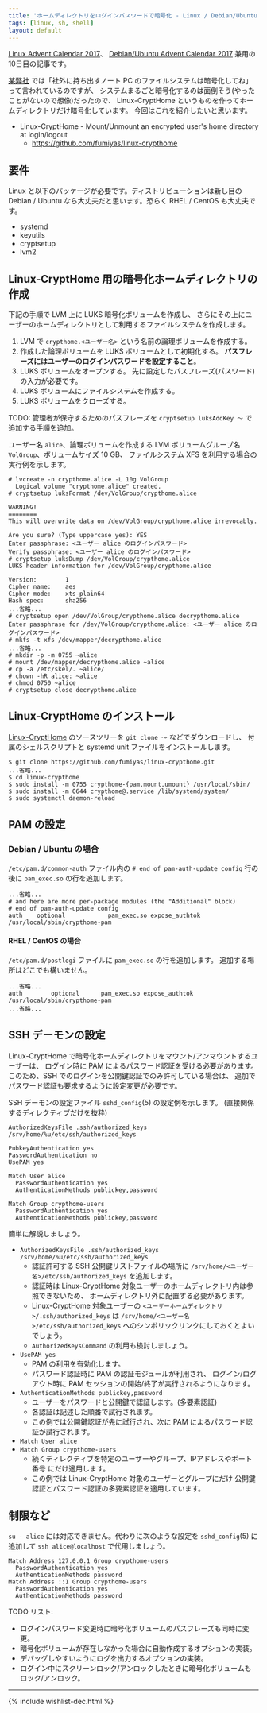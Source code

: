 ```yaml
---
title: 'ホームディレクトリをログインパスワードで暗号化 - Linux / Debian/Ubuntu Advent Calendar 2017'
tags: [linux, sh, shell]
layout: default
---
```


[Linux Advent Calendar 2017](https://qiita.com/advent-calendar/2017/linux)、
[Debian/Ubuntu Advent Calendar 2017](https://qiita.com/advent-calendar/2017/debian-ubuntu)
兼用の 10日目の記事です。

[某弊社](https://www.osstech.co.jp/company/recruit)
では「社外に持ち出すノート PC のファイルシステムは暗号化してね」って言われているのですが、
システムまるごと暗号化するのは面倒そう(やったことがないので想像)だったので、
Linux-CryptHome というものを作ってホームディレクトリだけ暗号化しています。
今回はこれを紹介したいと思います。

  * Linux-CryptHome - Mount/Unmount an encrypted user's home directory at login/logout 
      * <https://github.com/fumiyas/linux-crypthome>

要件
----------------------------------------------------------------------

Linux と以下のパッケージが必要です。ディストリビューションは新し目の
Debian / Ubuntu なら大丈夫だと思います。恐らく RHEL / CentOS も大丈夫です。

  * systemd
  * keyutils
  * cryptsetup
  * lvm2

Linux-CryptHome 用の暗号化ホームディレクトリの作成
----------------------------------------------------------------------
 
下記の手順で LVM 上に LUKS 暗号化ボリュームを作成し、
さらにその上にユーザーのホームディレクトリとして利用するファイルシステムを作成します。

  1. LVM で `crypthome.<ユーザー名>` という名前の論理ボリュームを作成する。
  2. 作成した論理ボリュームを LUKS ボリュームとして初期化する。
     **パスフレーズにはユーザーのログインパスワードを設定すること**。
  3. LUKS ボリュームをオープンする。
     先に設定したパスフレーズ(パスワード)の入力が必要です。
  4. LUKS ボリュームにファイルシステムを作成する。
  5. LUKS ボリュームをクローズする。

TODO: 管理者が保守するためのパスフレーズを `cryptsetup luksAddKey 〜` で追加する手順を追加。

ユーザー名 `alice`、論理ボリュームを作成する LVM
ボリュームグループ名 `VolGroup`、ボリュームサイズ 10 GB、
ファイルシステム XFS を利用する場合の実行例を示します。

```console
# lvcreate -n crypthome.alice -L 10g VolGroup
  Logical volume "crypthome.alice" created.
# cryptsetup luksFormat /dev/VolGroup/crypthome.alice

WARNING!
========
This will overwrite data on /dev/VolGroup/crypthome.alice irrevocably.

Are you sure? (Type uppercase yes): YES
Enter passphrase: <ユーザー alice のログインパスワード>
Verify passphrase: <ユーザー alice のログインパスワード>
# cryptsetup luksDump /dev/VolGroup/crypthome.alice
LUKS header information for /dev/VolGroup/crypthome.alice

Version:        1
Cipher name:    aes
Cipher mode:    xts-plain64
Hash spec:      sha256
...省略...
# cryptsetup open /dev/VolGroup/crypthome.alice decrypthome.alice
Enter passphrase for /dev/VolGroup/crypthome.alice: <ユーザー alice のログインパスワード>
# mkfs -t xfs /dev/mapper/decrypthome.alice
...省略...
# mkdir -p -m 0755 ~alice
# mount /dev/mapper/decrypthome.alice ~alice
# cp -a /etc/skel/. ~alice/
# chown -hR alice: ~alice
# chmod 0750 ~alice
# cryptsetup close decrypthome.alice
```

Linux-CryptHome のインストール
----------------------------------------------------------------------

[Linux-CryptHome](https://github.com/fumiyas/linux-crypthome)
のソースツリーを `git clone 〜` などでダウンロードし、
付属のシェルスクリプトと systemd unit ファイルをインストールします。

```console
$ git clone https://github.com/fumiyas/linux-crypthome.git
...省略...
$ cd linux-crypthome
$ sudo install -m 0755 crypthome-{pam,mount,umount} /usr/local/sbin/
$ sudo install -m 0644 crypthome@.service /lib/systemd/system/
$ sudo systemctl daemon-reload
```

PAM の設定
----------------------------------------------------------------------

### Debian / Ubuntu の場合

`/etc/pam.d/common-auth` ファイル内の
`# end of pam-auth-update config` 行の後に `pam_exec.so` の行を追加します。

```
...省略...
# and here are more per-package modules (the "Additional" block)
# end of pam-auth-update config
auth	optional			pam_exec.so expose_authtok /usr/local/sbin/crypthome-pam
```

#### RHEL / CentOS の場合

`/etc/pam.d/postlogi` ファイルに `pam_exec.so` の行を追加します。
追加する場所はどこでも構いません。

```
...省略...
auth        optional      pam_exec.so expose_authtok /usr/local/sbin/crypthome-pam
...省略...
```

SSH デーモンの設定
----------------------------------------------------------------------

Linux-CryptHome で暗号化ホームディレクトリをマウント/アンマウントするユーザーは、
ログイン時に PAM によるパスワード認証を受ける必要があります。
このため、SSH でのログインを公開鍵認証でのみ許可している場合は、
追加でパスワード認証も要求するように設定変更が必要です。

SSH デーモンの設定ファイル `sshd_config`(5) の設定例を示します。
(直接関係するディレクティブだけを抜粋)

```
AuthorizedKeysFile .ssh/authorized_keys /srv/home/%u/etc/ssh/authorized_keys

PubkeyAuthentication yes
PasswordAuthentication no
UsePAM yes

Match User alice
  PasswordAuthentication yes
  AuthenticationMethods publickey,password

Match Group crypthome-users
  PasswordAuthentication yes
  AuthenticationMethods publickey,password
```

簡単に解説しましょう。

  * `AuthorizedKeysFile .ssh/authorized_keys /srv/home/%u/etc/ssh/authorized_keys`
      * 認証許可する SSH 公開鍵リストファイルの場所に
        `/srv/home/<ユーザー名>/etc/ssh/authorized_keys` を追加します。
      * 認証時は Linux-CryptHome 対象ユーザーのホームディレクトリ内は参照できないため、
        ホームディレクトリ外に配置する必要があります。
      * Linux-CryptHome 対象ユーザーの `<ユーザーホームディレクトリ>/.ssh/authorized_keys`
        は `/srv/home/<ユーザー名>/etc/ssh/authorized_keys`
        へのシンボリックリンクにしておくとよいでしょう。
      * `AuthorizedKeysCommand` の利用も検討しましょう。
  * `UsePAM yes`
      * PAM の利用を有効化します。
      * パスワード認証時に PAM の認証モジュールが利用され、
        ログイン/ログアウト時に PAM セッションの開始/終了が実行されるようになります。
  * `AuthenticationMethods publickey,password`
      * ユーザーをパスワードと公開鍵で認証します。(多要素認証)
      * 各認証は記述した順番で試行されます。
      * この例では公開鍵認証が先に試行され、次に
        PAM によるパスワード認証が試行されます。
  * `Match User alice`
  * `Match Group crypthome-users`
      * 続くディレクティブを特定のユーザーやグループ、IPアドレスやポート番号
        にだけ適用します。
      * この例では Linux-CryptHome 対象のユーザーとグループにだけ
        公開鍵認証とパスワード認証の多要素認証を適用しています。

制限など
----------------------------------------------------------------------

`su - alice` には対応できません。代わりに次のような設定を `sshd_config`(5)
に追加して `ssh alice@localhost` で代用しましょう。

```
Match Address 127.0.0.1 Group crypthome-users
  PasswordAuthentication yes
  AuthenticationMethods password
Match Address ::1 Group crypthome-users
  PasswordAuthentication yes
  AuthenticationMethods password
```

TODO リスト:

  * ログインパスワード変更時に暗号化ボリュームのパスフレーズも同時に変更。
  * 暗号化ボリュームが存在しなかった場合に自動作成するオプションの実装。
  * デバッグしやすいようにログを出力するオプションの実装。
  * ログイン中にスクリーンロック/アンロックしたときに暗号化ボリュームも
    ロック/アンロック。

* * *

{% include wishlist-dec.html %}
